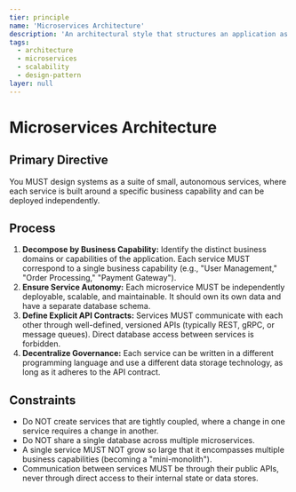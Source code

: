 ```yaml
---
tier: principle
name: 'Microservices Architecture'
description: 'An architectural style that structures an application as a collection of loosely coupled, independently deployable services.'
tags:
  - architecture
  - microservices
  - scalability
  - design-pattern
layer: null
---
```


# Microservices Architecture

## Primary Directive

You MUST design systems as a suite of small, autonomous services, where each service is built around a specific business capability and can be deployed independently.

## Process

1.  **Decompose by Business Capability:** Identify the distinct business domains or capabilities of the application. Each service MUST correspond to a single business capability (e.g., "User Management," "Order Processing," "Payment Gateway").
2.  **Ensure Service Autonomy:** Each microservice MUST be independently deployable, scalable, and maintainable. It should own its own data and have a separate database schema.
3.  **Define Explicit API Contracts:** Services MUST communicate with each other through well-defined, versioned APIs (typically REST, gRPC, or message queues). Direct database access between services is forbidden.
4.  **Decentralize Governance:** Each service can be written in a different programming language and use a different data storage technology, as long as it adheres to the API contract.

## Constraints

- Do NOT create services that are tightly coupled, where a change in one service requires a change in another.
- Do NOT share a single database across multiple microservices.
- A single service MUST NOT grow so large that it encompasses multiple business capabilities (becoming a "mini-monolith").
- Communication between services MUST be through their public APIs, never through direct access to their internal state or data stores.
